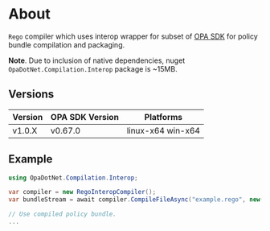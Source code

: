 # About

`Rego` compiler which uses interop wrapper for subset
of [OPA SDK](https://pkg.go.dev/github.com/open-policy-agent/opa/sdk) for policy bundle compilation and packaging.

**Note**. Due to inclusion of native dependencies, nuget `OpaDotNet.Compilation.Interop` package is ~15MB.

## Versions

| Version | OPA SDK Version | Platforms         |
|---------|-----------------|-------------------|
| v1.0.X  | v0.67.0         | linux-x64 win-x64 |

## Example

```csharp
using OpaDotNet.Compilation.Interop;

var compiler = new RegoInteropCompiler();
var bundleStream = await compiler.CompileFileAsync("example.rego", new() { Entrypoints = new HashSet<string>(["example/hello"]) });

// Use compiled policy bundle.
...
```
